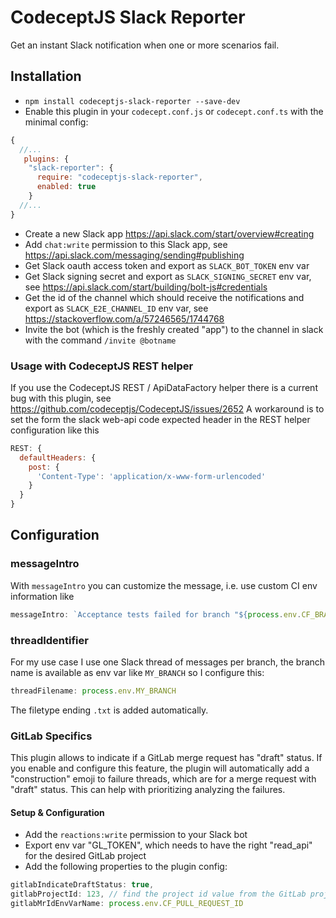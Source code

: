 # CodeceptJS Slack Reporter

Get an instant Slack notification when one or more scenarios fail.

## Installation

* `npm install codeceptjs-slack-reporter --save-dev`
* Enable this plugin in your `codecept.conf.js` or `codecept.conf.ts` with the minimal config:

```js
{
  //...
   plugins: {
    "slack-reporter": {
      require: "codeceptjs-slack-reporter",
      enabled: true
    }
  //...
}
```
* Create a new Slack app https://api.slack.com/start/overview#creating
* Add `chat:write` permission to this Slack app, see https://api.slack.com/messaging/sending#publishing
* Get Slack oauth access token and export as `SLACK_BOT_TOKEN` env var
* Get Slack signing secret and export as `SLACK_SIGNING_SECRET` env var, see https://api.slack.com/start/building/bolt-js#credentials
* Get the id of the channel which should receive the notifications and export as `SLACK_E2E_CHANNEL_ID` env var, see https://stackoverflow.com/a/57246565/1744768
* Invite the bot (which is the freshly created "app") to the channel in slack with the command `/invite @botname`

### Usage with CodeceptJS REST helper

If you use the CodeceptJS REST / ApiDataFactory helper there is a current bug with this plugin, see https://github.com/codeceptjs/CodeceptJS/issues/2652
A workaround is to set the form the slack web-api code expected header in the REST helper configuration like this

```js
REST: {
  defaultHeaders: {
    post: {
      'Content-Type': 'application/x-www-form-urlencoded'
    }
  }
}
```

## Configuration

### messageIntro

With `messageIntro` you can customize the message, i.e. use custom CI env information like 
```js
messageIntro: `Acceptance tests failed for branch "${process.env.CF_BRANCH}" within <${process.env.CF_BUILD_URL}|this pipeline>.`
```

### threadIdentifier

For my use case I use one Slack thread of messages per branch, the branch name is available as env var like `MY_BRANCH` so I configure this:
```js
threadFilename: process.env.MY_BRANCH
```

The filetype ending `.txt` is added automatically.

### GitLab Specifics

This plugin allows to indicate if a GitLab merge request has "draft" status. If you enable and configure this feature, 
the plugin will automatically add a "construction" emoji to failure threads, which are for a merge request with "draft" status.
This can help with prioritizing analyzing the failures.

#### Setup & Configuration

* Add the `reactions:write` permission to your Slack bot
* Export env var "GL_TOKEN", which needs to have the right "read_api" for the desired GitLab project
* Add the following properties to the plugin config: 
```js
gitlabIndicateDraftStatus: true, 
gitlabProjectId: 123, // find the project id value from the GitLab project settings main screen
gitlabMrIdEnvVarName: process.env.CF_PULL_REQUEST_ID
```
